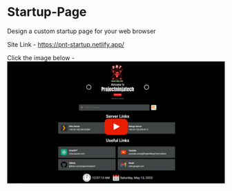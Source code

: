 # Startup-Page
Design a custom startup page for your web browser

Site Link - https://pnt-startup.netlify.app/

Click the image below -
[![IMAGE ALT TEXT HERE](https://github.com/projectninjatech/Startup-Page/blob/main/startup_page.png)](https://youtu.be/qpik_b-O0iI)
